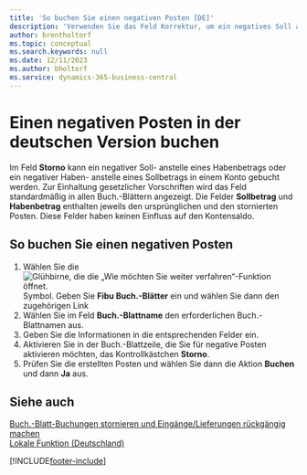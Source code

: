 ```yaml
---
title: 'So buchen Sie einen negativen Posten [DE]'
description: 'Verwenden Sie das Feld Korrektur, um ein negatives Soll anstelle eines Guthabens zu buchen, oder um ein negatives Haben anstelle eines Solls auf einem Konto zu buchen, um gesetzliche Anforderungen zu erfüllen.'
author: brentholtorf
ms.topic: conceptual
ms.search.keywords: null
ms.date: 12/11/2023
ms.author: bholtorf
ms.service: dynamics-365-business-central
---
```

# Einen negativen Posten in der deutschen Version buchen
Im Feld **Storno** kann ein negativer Soll- anstelle eines Habenbetrags oder ein negativer Haben- anstelle eines Sollbetrags in einem Konto gebucht werden. Zur Einhaltung gesetzlicher Vorschriften wird das Feld standardmäßig in allen Buch.-Blättern angezeigt. Die Felder **Sollbetrag** und **Habenbetrag** enthalten jeweils den ursprünglichen und den stornierten Posten. Diese Felder haben keinen Einfluss auf den Kontensaldo.  

## So buchen Sie einen negativen Posten  

1.  Wählen Sie die ![Glühbirne, die die „Wie möchten Sie weiter verfahren“-Funktion öffnet.](../../media/ui-search/search_small.png "Was möchten Sie tun?") Symbol. Geben Sie **Fibu Buch.-Blätter** ein und wählen Sie dann den zugehörigen Link  
2.  Wählen Sie im Feld **Buch.-Blattname** den erforderlichen Buch.-Blattnamen aus.  
3.  Geben Sie die Informationen in die entsprechenden Felder ein.  
4.  Aktivieren Sie in der Buch.-Blattzeile, die Sie für negative Posten aktivieren möchten, das Kontrollkästchen **Storno**.  
5.  Prüfen Sie die erstellten Posten und wählen Sie dann die Aktion **Buchen** und dann **Ja** aus.  

## Siehe auch  
[Buch.-Blatt-Buchungen stornieren und Eingänge/Lieferungen rückgängig machen](../../finance-how-reverse-journal-posting.md)  
[Lokale Funktion (Deutschland)](germany-local-functionality.md)


[!INCLUDE[footer-include](../../includes/footer-banner.md)]